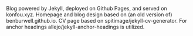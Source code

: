 Blog  powered  by  Jekyll,  deployed  on Github  Pages,  and  served  on
konfou.xyz.   Homepage and  blog design  based  on (an  old version  of)
benburwell.github.io. CV page based on spitimage/jekyll-cv-generator.
For anchor headings allejo/jekyll-anchor-headings is utilized.
